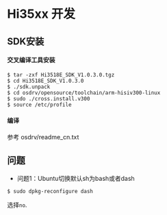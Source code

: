 # Hi35xx 开发

## SDK安装

#### 交叉编译工具安装

```
$ tar -zxf Hi3518E_SDK_V1.0.3.0.tgz
$ cd Hi3518E_SDK_V1.0.3.0
$ ./sdk.unpack
$ cd osdrv/opensource/toolchain/arm-hisiv300-linux
$ sudo ./cross.install.v300
$ source /etc/profile
```

#### 编译

参考 osdrv/readme_cn.txt

## 问题

* 问题1：Ubuntu切换默认sh为bash或者dash

```
$ sudo dpkg-reconfigure dash
```

选择`no`.